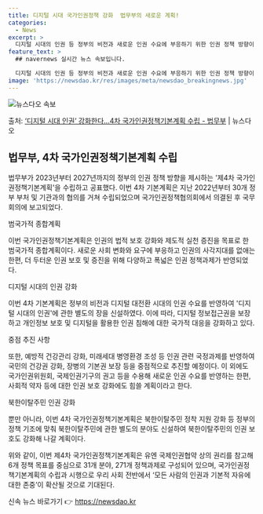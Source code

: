 ```yaml
---
title: 디지털 시대 국가인권정책 강화  법무부의 새로운 계획!
categories:
  - News
excerpt: >
  디지털 시대의 인권 등 정부의 비전과 새로운 인권 수요에 부응하기 위한 인권 정책 방향이 담긴 기본계획이 수…
feature_text: >
  ## navernews 실시간 뉴스 속보입니다.

  디지털 시대의 인권 등 정부의 비전과 새로운 인권 수요에 부응하기 위한 인권 정책 방향이 담긴 기본계획이 수…
image: 'https://newsdao.kr/res/images/meta/newsdao_breakingnews.jpg'
---
```


![뉴스다오 속보](https://newsdao.kr/res/images/meta/newsdao_breakingnews.jpg)

<p>출처: <a href="https://newsdao.kr/3445" rel="dofollow">‘디지털 시대 인권’ 강화한다…4차 국가인권정책기본계획 수립 - 법무부</a> | 뉴스다오</p>

<h2 data-ke-size="size26">법무부, 4차 국가인권정책기본계획 수립</h2>

법무부가 2023년부터 2027년까지의 정부의 인권 정책 방향을 제시하는 '제4차 국가인권정책기본계획'을 수립하고 공표했다. 이번 4차 기본계획은 지난 2022년부터 30개 정부 부처 및 기관과의 협의를 거쳐 수립되었으며 국가인권정책협의회에서 의결된 후 국무회의에 보고되었다.

<p data-ke-size="size16">범국가적 종합계획</p>

이번 국가인권정책기본계획은 인권의 법적 보호 강화와 제도적 실천 증진을 목표로 한 범국가적 종합계획이다. 새로운 사회 변화와 요구에 부응하고 인권의 사각지대를 없애는 한편, 더 두터운 인권 보호 및 증진을 위해 다양하고 폭넓은 인권 정책과제가 반영되었다.

<p data-ke-size="size16">디지털 시대의 인권 강화</p>

이번 4차 기본계획은 정부의 비전과 디지털 대전환 시대의 인권 수요를 반영하여 '디지털 시대의 인권'에 관한 별도의 장을 신설하였다. 이에 따라, 디지털 정보접근권을 보장하고 개인정보 보호 및 디지털을 활용한 인권 침해에 대한 국가적 대응을 강화하고 있다.

<p data-ke-size="size16">중점 추진 사항</p>

또한, 예방적 건강관리 강화, 미래세대 병영환경 조성 등 인권 관련 국정과제를 반영하여 국민의 건강권 강화, 장병의 기본권 보장 등을 중점적으로 추진할 예정이다. 이 외에도 국가인권위원회, 국제인권기구의 권고 등을 수용해 새로운 인권 수요를 반영하는 한편, 사회적 약자 등에 대한 인권 보호 강화에도 힘쓸 계획이라고 한다.

<p data-ke-size="size16">북한이탈주민 인권 강화</p>

뿐만 아니라, 이번 4차 국가인권정책기본계획은 북한이탈주민 정착 지원 강화 등 정부의 정책 기조에 맞춰 북한이탈주민에 관한 별도의 분야도 신설하여 북한이탈주민의 인권 보호도 강화해 나갈 계획이다.

위와 같이, 이번 제4차 국가인권정책기본계획은 유엔 국제인권협약 상의 권리를 참고해 6개 정책 목표를 중심으로 31개 분야, 271개 정책과제로 구성되어 있으며, 국가인권정책기본계획의 수립과 시행으로 우리 사회 전반에서 ‘모든 사람의 인권과 기본적 자유에 대한 존중’이 확산될 것으로 기대된다. 

신속 뉴스 바로가기 👉 <a href="https://newsdao.kr" rel="dofollow">https://newsdao.kr</a>


